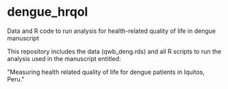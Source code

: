 # dengue_hrqol
Data and R code to run analysis for health-related quality of life in dengue manuscript

This repository includes the data (qwb_deng.rds) and all R scripts to run the analysis used in the manuscript entitled: 

"Measuring health related quality of life for dengue patients in Iquitos, Peru."
